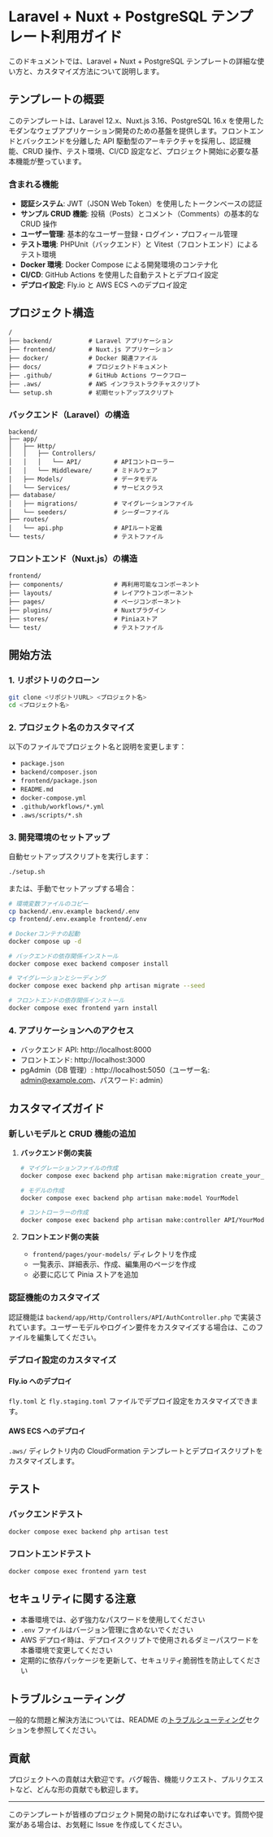 # Laravel + Nuxt + PostgreSQL テンプレート利用ガイド

このドキュメントでは、Laravel + Nuxt + PostgreSQL テンプレートの詳細な使い方と、カスタマイズ方法について説明します。

## テンプレートの概要

このテンプレートは、Laravel 12.x、Nuxt.js 3.16、PostgreSQL 16.x を使用したモダンなウェブアプリケーション開発のための基盤を提供します。フロントエンドとバックエンドを分離した API 駆動型のアーキテクチャを採用し、認証機能、CRUD 操作、テスト環境、CI/CD 設定など、プロジェクト開始に必要な基本機能が整っています。

### 含まれる機能

- **認証システム**: JWT（JSON Web Token）を使用したトークンベースの認証
- **サンプル CRUD 機能**: 投稿（Posts）とコメント（Comments）の基本的な CRUD 操作
- **ユーザー管理**: 基本的なユーザー登録・ログイン・プロフィール管理
- **テスト環境**: PHPUnit（バックエンド）と Vitest（フロントエンド）によるテスト環境
- **Docker 環境**: Docker Compose による開発環境のコンテナ化
- **CI/CD**: GitHub Actions を使用した自動テストとデプロイ設定
- **デプロイ設定**: Fly.io と AWS ECS へのデプロイ設定

## プロジェクト構造

```
/
├── backend/          # Laravel アプリケーション
├── frontend/         # Nuxt.js アプリケーション
├── docker/           # Docker 関連ファイル
├── docs/             # プロジェクトドキュメント
├── .github/          # GitHub Actions ワークフロー
├── .aws/             # AWS インフラストラクチャスクリプト
└── setup.sh          # 初期セットアップスクリプト
```

### バックエンド（Laravel）の構造

```
backend/
├── app/
│   ├── Http/
│   │   ├── Controllers/
│   │   │   └── API/         # APIコントローラー
│   │   └── Middleware/      # ミドルウェア
│   ├── Models/              # データモデル
│   └── Services/            # サービスクラス
├── database/
│   ├── migrations/          # マイグレーションファイル
│   └── seeders/             # シーダーファイル
├── routes/
│   └── api.php              # APIルート定義
└── tests/                   # テストファイル
```

### フロントエンド（Nuxt.js）の構造

```
frontend/
├── components/              # 再利用可能なコンポーネント
├── layouts/                 # レイアウトコンポーネント
├── pages/                   # ページコンポーネント
├── plugins/                 # Nuxtプラグイン
├── stores/                  # Piniaストア
└── test/                    # テストファイル
```

## 開始方法

### 1. リポジトリのクローン

```bash
git clone <リポジトリURL> <プロジェクト名>
cd <プロジェクト名>
```

### 2. プロジェクト名のカスタマイズ

以下のファイルでプロジェクト名と説明を変更します：

- `package.json`
- `backend/composer.json`
- `frontend/package.json`
- `README.md`
- `docker-compose.yml`
- `.github/workflows/*.yml`
- `.aws/scripts/*.sh`

### 3. 開発環境のセットアップ

自動セットアップスクリプトを実行します：

```bash
./setup.sh
```

または、手動でセットアップする場合：

```bash
# 環境変数ファイルのコピー
cp backend/.env.example backend/.env
cp frontend/.env.example frontend/.env

# Dockerコンテナの起動
docker compose up -d

# バックエンドの依存関係インストール
docker compose exec backend composer install

# マイグレーションとシーディング
docker compose exec backend php artisan migrate --seed

# フロントエンドの依存関係インストール
docker compose exec frontend yarn install
```

### 4. アプリケーションへのアクセス

- バックエンド API: http://localhost:8000
- フロントエンド: http://localhost:3000
- pgAdmin（DB 管理）: http://localhost:5050（ユーザー名: admin@example.com、パスワード: admin）

## カスタマイズガイド

### 新しいモデルと CRUD 機能の追加

1. **バックエンド側の実装**

   ```bash
   # マイグレーションファイルの作成
   docker compose exec backend php artisan make:migration create_your_models_table

   # モデルの作成
   docker compose exec backend php artisan make:model YourModel

   # コントローラーの作成
   docker compose exec backend php artisan make:controller API/YourModelController --api
   ```

2. **フロントエンド側の実装**

   - `frontend/pages/your-models/` ディレクトリを作成
   - 一覧表示、詳細表示、作成、編集用のページを作成
   - 必要に応じて Pinia ストアを追加

### 認証機能のカスタマイズ

認証機能は `backend/app/Http/Controllers/API/AuthController.php` で実装されています。ユーザーモデルやログイン要件をカスタマイズする場合は、このファイルを編集してください。

### デプロイ設定のカスタマイズ

#### Fly.io へのデプロイ

`fly.toml` と `fly.staging.toml` ファイルでデプロイ設定をカスタマイズできます。

#### AWS ECS へのデプロイ

`.aws/` ディレクトリ内の CloudFormation テンプレートとデプロイスクリプトをカスタマイズします。

## テスト

### バックエンドテスト

```bash
docker compose exec backend php artisan test
```

### フロントエンドテスト

```bash
docker compose exec frontend yarn test
```

## セキュリティに関する注意

- 本番環境では、必ず強力なパスワードを使用してください
- `.env` ファイルはバージョン管理に含めないでください
- AWS デプロイ時は、デプロイスクリプトで使用されるダミーパスワードを本番環境で変更してください
- 定期的に依存パッケージを更新して、セキュリティ脆弱性を防止してください

## トラブルシューティング

一般的な問題と解決方法については、README の[トラブルシューティング](#トラブルシューティング)セクションを参照してください。

## 貢献

プロジェクトへの貢献は大歓迎です。バグ報告、機能リクエスト、プルリクエストなど、どんな形の貢献でも歓迎します。

---

このテンプレートが皆様のプロジェクト開発の助けになれば幸いです。質問や提案がある場合は、お気軽に Issue を作成してください。
